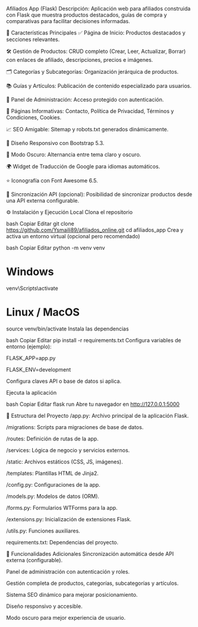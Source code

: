 Afiliados App (Flask)
Descripción:
Aplicación web para afiliados construida con Flask que muestra productos destacados, guías de compra y comparativas para facilitar decisiones informadas.

🧩 Características Principales
✅ Página de Inicio: Productos destacados y secciones relevantes.

🛠️ Gestión de Productos: CRUD completo (Crear, Leer, Actualizar, Borrar) con enlaces de afiliado, descripciones, precios e imágenes.

🗂️ Categorías y Subcategorías: Organización jerárquica de productos.

📚 Guías y Artículos: Publicación de contenido especializado para usuarios.

🔐 Panel de Administración: Acceso protegido con autenticación.

📄 Páginas Informativas: Contacto, Política de Privacidad, Términos y Condiciones, Cookies.

📈 SEO Amigable: Sitemap y robots.txt generados dinámicamente.

📱 Diseño Responsivo con Bootstrap 5.3.

🎨 Modo Oscuro: Alternancia entre tema claro y oscuro.

🌍 Widget de Traducción de Google para idiomas automáticos.

⭐ Iconografía con Font Awesome 6.5.

🔄 Sincronización API (opcional): Posibilidad de sincronizar productos desde una API externa configurable.

⚙️ Instalación y Ejecución Local
Clona el repositorio

bash
Copiar
Editar
git clone https://github.com/Ysmaili89/afiliados_online.git
cd afiliados_app
Crea y activa un entorno virtual (opcional pero recomendado)

bash
Copiar
Editar
python -m venv venv
# Windows
venv\Scripts\activate
# Linux / MacOS
source venv/bin/activate
Instala las dependencias

bash
Copiar
Editar
pip install -r requirements.txt
Configura variables de entorno (ejemplo):

FLASK_APP=app.py

FLASK_ENV=development

Configura claves API o base de datos si aplica.

Ejecuta la aplicación

bash
Copiar
Editar
flask run
Abre tu navegador en http://127.0.0.1:5000

📂 Estructura del Proyecto
/app.py: Archivo principal de la aplicación Flask.

/migrations: Scripts para migraciones de base de datos.

/routes: Definición de rutas de la app.

/services: Lógica de negocio y servicios externos.

/static: Archivos estáticos (CSS, JS, imágenes).

/templates: Plantillas HTML de Jinja2.

/config.py: Configuraciones de la app.

/models.py: Modelos de datos (ORM).

/forms.py: Formularios WTForms para la app.

/extensions.py: Inicialización de extensiones Flask.

/utils.py: Funciones auxiliares.

requirements.txt: Dependencias del proyecto.

📝 Funcionalidades Adicionales
Sincronización automática desde API externa (configurable).

Panel de administración con autenticación y roles.

Gestión completa de productos, categorías, subcategorías y artículos.

Sistema SEO dinámico para mejorar posicionamiento.

Diseño responsivo y accesible.

Modo oscuro para mejor experiencia de usuario.